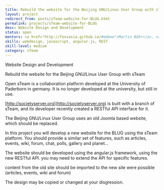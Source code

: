 ```yaml
---
title: Rebuild the website for the Beijing GNU/Linux User Group with sTeam
layout: project
redirect_from: posts/sTeam-website-for-BLUG.html
permalink: projects/sTeam-website-for-BLUG
desc: Website Design and Development
status: open
mentors: <a href="http://fossasia.github.io/#embee">Martin Bähr</a>, <a href="http://fossasia.github.io/#aruna_herath">Aruna Herath</a>, Chris Angelico, <a href="http://fossasia.github.io/#tong_hui">Tong Hui</a>
skills: webdesign, javascript, angular.js, REST
skill-level: medium
category: sTeam
---
```

Website Design and Development


Rebuild the website for the Beijing GNU/Linux User Group with sTeam


Open sTeam is a collaboration platform developed at the University of Paderborn in germany.
It is no longer developed at the university, but still in use.

[http://societyserver.org](http://societyserver.org) is built with a branch of sTeam, and its developer
recently created a RESTful API interface for it.

The Beijing GNU/Linux User Group uses an old Joomla based website, which should be replaced.

In this project you will develop a new website for the BLUG using the sTeam platform.
You should provide a similar set of features, such as articles, events, wiki,
forum, chat, polls, gallery and planet...

The website should be developed using the angular.js framework, using the new RESTful API.
you may need to extend the API for specific features.

content from the old site should be imported to the new site were possible
(articles, events, wiki and forum)

The design may be copied or changed at your disgression.
